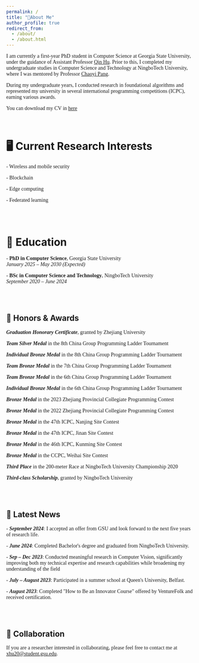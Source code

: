```yaml
---
permalink: /
title: "👋About Me"
author_profile: true
redirect_from: 
  - /about/
  - /about.html
---
```


<span style="font-family: 'EB Garamond', serif;">I am currently a first-year PhD student in Computer Science at Georgia State University, under the guidance of Assistant Professor [Qin Hu](https://qinhu2010.github.io/). Prior to this, I completed my undergraduate studies in Computer Science and Technology at NingboTech University, where I was mentored by Professor [Chaoyi Pang](https://scholar.google.com.au/citations?user=PZZ9jIEAAAAJ&hl=en). </span>

<span style="font-family: 'EB Garamond', serif;">During my undergraduate years, I conducted research in foundational algorithms and represented my university in several international programming competitions (ICPC), earning various awards.</span>

<span style="font-family: 'EB Garamond', serif;">You can download my CV in [here](assets/cv.pdf)</span>  
<br><br>


🖥️  Current Research Interests
======
<span style="font-family: 'EB Garamond', serif;">- Wireless and mobile security  </span>

<span style="font-family: 'EB Garamond', serif;">- Blockchain </span> 

<span style="font-family: 'EB Garamond', serif;">- Edge computing </span> 

<span style="font-family: 'EB Garamond', serif;">- Federated learning</span> 

<br><br>

🏫  Education
======
<span style="font-family: 'EB Garamond', serif;">- **PhD in Computer Science**, Georgia State University</span>  
  <span style="font-family: 'EB Garamond', serif;">*January 2025 – May 2030 (Expected)*</span>  
  
<span style="font-family: 'EB Garamond', serif;">- **BSc in Computer Science and Technology**, NingboTech University</span>  
  <span style="font-family: 'EB Garamond', serif;">*September 2020 – June 2024*</span>

<br><br>  

🙏  Honors & Awards
------
<span style="font-family: 'EB Garamond', serif;">***Graduation Honorary Certificate***, granted by Zhejiang University</span>

<span style="font-family: 'EB Garamond', serif;">***Team Silver Medal*** in the 8th China Group Programming Ladder Tournament</span>

<span style="font-family: 'EB Garamond', serif;">***Individual Bronze Medal*** in the 8th China Group Programming Ladder Tournament</span>

<span style="font-family: 'EB Garamond', serif;">***Team Bronze Medal*** in the 7th China Group Programming Ladder Tournament</span>

<span style="font-family: 'EB Garamond', serif;">***Team Bronze Medal*** in the 6th China Group Programming Ladder Tournament</span>

<span style="font-family: 'EB Garamond', serif;">***Individual Bronze Medal*** in the 6th China Group Programming Ladder Tournament</span>

<span style="font-family: 'EB Garamond', serif;">***Bronze Medal*** in the 2023 Zhejiang Provincial Collegiate Programming Contest</span>

<span style="font-family: 'EB Garamond', serif;">***Bronze Medal*** in the 2022 Zhejiang Provincial Collegiate Programming Contest</span>

<span style="font-family: 'EB Garamond', serif;">***Bronze Medal*** in the 47th ICPC, Nanjing Site Contest</span>

<span style="font-family: 'EB Garamond', serif;">***Bronze Medal*** in the 47th ICPC, Jinan Site Contest</span>

<span style="font-family: 'EB Garamond', serif;">***Bronze Medal*** in the 46th ICPC, Kunming Site Contest</span>

<span style="font-family: 'EB Garamond', serif;">***Bronze Medal*** in the CCPC, Weihai Site Contest</span>

<span style="font-family: 'EB Garamond', serif;">***Third Place*** in the 200-meter Race at NingboTech University Championship 2020</span>

<span style="font-family: 'EB Garamond', serif;">***Third-class Scholarship***, granted by NingboTech University</span>


<br><br>

📰  Latest News
------
<span style="font-family: 'EB Garamond', serif;">- ***September 2024***: I accepted an offer from GSU and look forward to the next five years of research life.</span>  

<span style="font-family: 'EB Garamond', serif;">- ***June 2024***: Completed Bachelor's degree and graduated from NingboTech University.</span>

<span style="font-family: 'EB Garamond', serif;">- ***Sep – Dec 2023***: Conducted meaningful research in Computer Vision, significantly improving both my technical expertise and research capabilities while broadening my understanding of the field</span>

<span style="font-family: 'EB Garamond', serif;">- ***July – August 2023***: Participated in a summer school at Queen's University, Belfast.</span>

<span style="font-family: 'EB Garamond', serif;">- ***August 2023***: Completed "How to Be an Innovator Course" offered by VentureFolk and received certification.</span> 


<br><br>

🙏  Collaboration
------
<span style="font-family: 'EB Garamond', serif;">If you are a researcher interested in collaborating, please feel free to contact me at [xhu20@student.gsu.edu](mailto:xhu20@student.gsu.edu).</span>  
